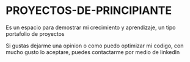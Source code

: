 # PROYECTOS-DE-PRINCIPIANTE
Es un espacio para demostrar mi crecimiento y aprendizaje, un tipo portafolio de proyectos

Si gustas dejarme una opinion o como puedo optimizar mi codigo, con mucho gusto lo aceptare, puedes contactarme por medio de linkedln

